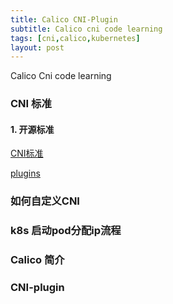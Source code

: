```yaml
---
title: Calico CNI-Plugin
subtitle: Calico cni code learning
tags: [cni,calico,kubernetes]
layout: post
---
```


Calico Cni code learning



### CNI 标准



#### 1. 开源标准

[CNI标准](https://github.com/containernetworking/cni)

[plugins](https://github.com/containernetworking/plugins)



### 如何自定义CNI







### k8s 启动pod分配ip流程





### Calico 简介



### CNI-plugin





